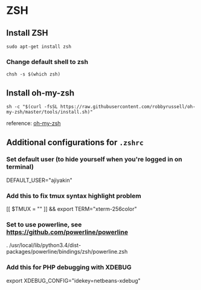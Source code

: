 # ZSH


## Install ZSH
`sudo apt-get install zsh`


### Change default shell to zsh
`chsh -s $(which zsh)`


## Install oh-my-zsh
`sh -c "$(curl -fsSL https://raw.githubusercontent.com/robbyrussell/oh-my-zsh/master/tools/install.sh)"`


reference: [oh-my-zsh](https://github.com/robbyrussell/oh-my-zsh)


## Additional configurations for `.zshrc`

### Set default user (to hide yourself when you're logged in on terminal)
DEFAULT_USER="ajiyakin"

### Add this to fix tmux syntax highlight problem
[[ $TMUX = "" ]] && export TERM="xterm-256color"

### Set to use powerline, see https://github.com/powerline/powerline
. /usr/local/lib/python3.4/dist-packages/powerline/bindings/zsh/powerline.zsh

### Add this for PHP debugging with XDEBUG
export XDEBUG_CONFIG="idekey=netbeans-xdebug"
